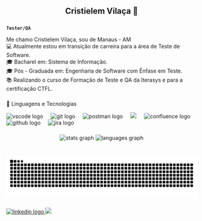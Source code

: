 <h2 align="center">Cristielem Vilaça 🐞</h2>

###
**`Tester/QA`**

Me chamo Cristielem Vilaça, sou de Manaus - AM <br>💻 Atualmente estou em transição de carreira para a área de Teste de Software.<br>🎓 Bacharel em: Sistema de Informação.<br>🎓 Pós - Graduada em: Engenharia de Software com Ênfase em Teste.<br>📚 Realizando o curso de Formação de Teste e QA da Iterasys e para a certificação CTFL.

###
🤖 Linguagens e Tecnologias

<div align="left">
  <img src="https://skillicons.dev/icons?i=vscode" height="40" alt="vscode logo"  />
  <img width="12" />
  <img src="https://skillicons.dev/icons?i=git" height="40" alt="git logo"  />
  <img width="12" />
  <img src="https://cdn.simpleicons.org/postman/FF6C37" height="40" alt="postman logo"  />
  <img width="12" />
  <img src="https://cdn.jsdelivr.net/gh/devicons/devicon@latest/icons/cypressio/cypressio-original.svg" width="40"/>
  <img width="12" />
  <img src="https://cdn.jsdelivr.net/gh/devicons/devicon/icons/confluence/confluence-original.svg" height="40" alt="confluence logo"  />
  <img width="12" />
  <img src="https://skillicons.dev/icons?i=github" height="40" alt="github logo"  />
  <img width="12" />
  <img src="https://cdn.jsdelivr.net/gh/devicons/devicon/icons/jira/jira-original.svg" height="40" alt="jira logo"  />
</div>

###

<div align="center">
  <img src="https://github-readme-stats.vercel.app/api?username=cristielemvilaca&hide_title=false&hide_rank=false&show_icons=true&include_all_commits=true&count_private=true&disable_animations=false&theme=dracula&locale=pt-br&hide_border=false&order=1" height="150" alt="stats graph"  />
  <img src="https://github-readme-stats.vercel.app/api/top-langs?username=cristielemvilaca&locale=pt-br&hide_title=false&layout=compact&card_width=320&langs_count=5&theme=dracula&hide_border=false&order=2" height="150" alt="languages graph"  />
</div>

###

<br clear="both">

<img src="https://raw.githubusercontent.com/cristielemvilaca/cristielemvilaca/output/snake.svg" alt="Snake animation" />

###

<p align="left"></p>

###

<div align="left">
<a href="https://www.linkedin.com/in/cristielem-vilaca/" target="_blank">
    <img src="https://img.shields.io/static/v1?message=LinkedIn&logo=linkedin&label=&color=0077B5&logoColor=white&labelColor=&style=for-the-badge" height="40" alt="linkedin logo"  />
  </a>
  <a href="https://github.com/cristielemvilaca" target="_blank"> 
    <img src="https://img.shields.io/badge/github-%23121011.svg?style=for-the-badge&logo=github&logoColor=white"  height="40"  />
  </a>
</div>

###

